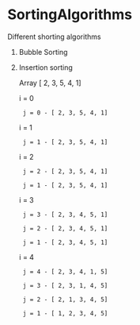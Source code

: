 # SortingAlgorithms
Different shorting algorithms

1. Bubble Sorting 

2. Insertion sorting

	Array [ 2, 3, 5, 4, 1]

	i = 0
	
		j = 0 - [ 2, 3, 5, 4, 1]
		
	i = 1
	
		j = 1 - [ 2, 3, 5, 4, 1]
		
	i = 2
	
		j = 2 - [ 2, 3, 5, 4, 1]
		
		j = 1 - [ 2, 3, 5, 4, 1]
		
	i = 3
		
		j = 3 - [ 2, 3, 4, 5, 1]
		
		j = 2 - [ 2, 3, 4, 5, 1]
		
		j = 1 - [ 2, 3, 4, 5, 1]
		
	i = 4
		
		j = 4 - [ 2, 3, 4, 1, 5]
		
		j = 3 - [ 2, 3, 1, 4, 5]
		
		j = 2 - [ 2, 1, 3, 4, 5]
		
		j = 1 - [ 1, 2, 3, 4, 5]
		
